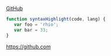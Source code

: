 [GitHub](http://github.com "go to Git")  
~~~javascript
function syntaxHighlight(code, lang) {
   var foo = 'rhio';
   var bar = 33;
}
~~~  

<https://github.com>
